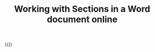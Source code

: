 ﻿---
title: "Working with Sections in a Word document online"
articleTitle: "Working with Sections"
linktitle: "Sections"
type: docs
url: /sections/
description: "Insert, edit, delete Sections in a Word document programmatically via Cloud API."
weight: 230
---

{{<list-children-pages>}}

